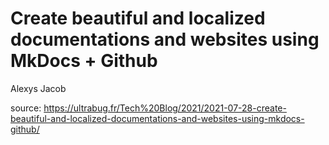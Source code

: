 # Create beautiful and localized documentations and websites using MkDocs + Github

Alexys Jacob

source: https://ultrabug.fr/Tech%20Blog/2021/2021-07-28-create-beautiful-and-localized-documentations-and-websites-using-mkdocs-github/